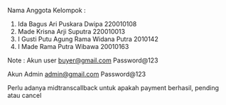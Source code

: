 Nama Anggota Kelompok :
1. Ida Bagus Ari Puskara Dwipa 220010108
2. Made Krisna Arji Suputra 220010013
3. I Gusti Putu Agung Rama Widana Putra 2010142
4. I Made Rama Putra Wibawa  20010163

Note : 
Akun user
buyer@gmail.com
Password@123

Akun Admin 
admin@gmail.com
Password@123

Perlu adanya midtranscallback untuk apakah payment berhasil, pending atau cancel